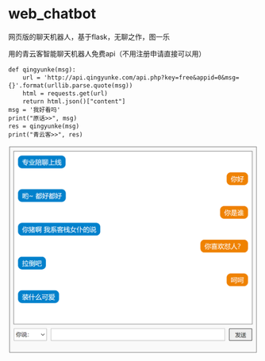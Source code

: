 # web_chatbot
网页版的聊天机器人，基于flask，无聊之作，图一乐

用的青云客智能聊天机器人免费api（不用注册申请直接可以用）

```
def qingyunke(msg):
    url = 'http://api.qingyunke.com/api.php?key=free&appid=0&msg={}'.format(urllib.parse.quote(msg))
    html = requests.get(url)
    return html.json()["content"]
msg = '我好看吗'
print("原话>>", msg)
res = qingyunke(msg)
print("青云客>>", res)
```
![image](https://github.com/YhQIAO/blog_images/blob/main/chatbot.png)
